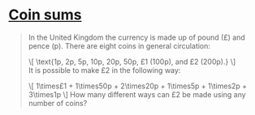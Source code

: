 # [Coin sums](https://projecteuler.net/problem=31)

> In the United Kingdom the currency is made up of pound (£) and pence (p).
> There are eight coins in general circulation:
>
> \\[ \text{1p, 2p, 5p, 10p, 20p, 50p, £1 (100p), and £2 (200p).} \\]\
> It is possible to make £2 in the following way:
>
> \\[ 1\times£1 + 1\times50p + 2\times20p + 1\times5p + 1\times2p + 3\times1p \\]
> How many different ways can £2 be made using any number of coins?
